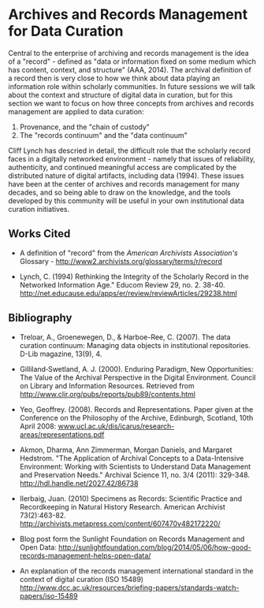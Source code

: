 # Archives and Records Management for Data Curation

Central to the enterprise of archiving and records management is the idea of a "record" - defined as "data or information fixed on some medium which has content, context, and structure" (AAA, 2014). The archival definition of a record then is very close to how we think about data playing an information role within scholarly communities. In future sessions we will talk about the context and structure of digital data in curation, but for this section we want to focus on how three concepts from archives and records management are applied to data curation: 

1. Provenance, and the "chain of custody" 
2. The "records continuum" and the "data continuum"

Cliff Lynch has descried in detail, the difficult role that the scholarly record faces in a digitally networked environment - namely that issues of reliability, authenticity, and continued meaningful access are complicated by the distributed nature of digital artifacts, including data (1994). These issues have been at the center of archives and records management for many decades, and so being able to draw on the knowledge, and the tools developed by this community will be useful in your own institutional data curation initiatives.  
 
## Works Cited

- A definition of "record" from the _American Archivists Association's_ Glossary - http://www2.archivists.org/glossary/terms/r/record 

- Lynch, C.  (1994) Rethinking the Integrity of the Scholarly Record in the Networked Information Age." Educom Review 29, no. 2.  38-40. http://net.educause.edu/apps/er/review/reviewArticles/29238.html


## Bibliography

- Treloar, A., Groenewegen, D., & Harboe-Ree, C. (2007). The data curation continuum: Managing data objects in institutional repositories. D-Lib magazine, 13(9), 4.

- Gilliland‐Swetland, A. J. (2000). Enduring Paradigm, New Opportunities: The Value of the Archival Perspective in the Digital Environment. Council on Library and Information Resources. Retrieved from http://www.clir.org/pubs/reports/pub89/contents.html

- Yeo, Geoffrey. (2008). Records and Representations. Paper given at the Conference on the Philosophy of the Archive, Edinburgh, Scotland, 10th April 2008: www.ucl.ac.uk/dis/icarus/research-areas/representations.pdf

- Akmon, Dharma, Ann Zimmerman, Morgan Daniels, and Margaret Hedstrom. "The Application of Archival Concepts to a Data-Intensive Environment: Working with Scientists to Understand Data Management and Preservation Needs." Archival Science 11, no. 3/4 (2011): 329-348. http://hdl.handle.net/2027.42/86738

- Ilerbaig, Juan. (2010) Specimens as Records: Scientific Practice and Recordkeeping in Natural History Research. American Archivist 73(2):463-82. http://archivists.metapress.com/content/607470v482172220/

- Blog post form the Sunlight Foundation on Records Management and Open Data: http://sunlightfoundation.com/blog/2014/05/06/how-good-records-management-helps-open-data/

- An explanation of the records management international standard in the context of digital curation (ISO 15489) http://www.dcc.ac.uk/resources/briefing-papers/standards-watch-papers/iso-15489
